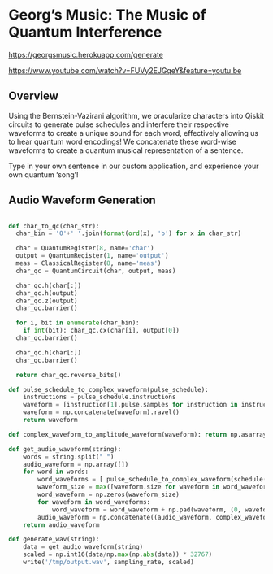 # Georg’s Music: The Music of Quantum Interference
https://georgsmusic.herokuapp.com/generate

https://www.youtube.com/watch?v=FUVy2EJGqeY&feature=youtu.be
 
## Overview
Using the Bernstein-Vazirani algorithm, we oracularize characters into Qiskit circuits to generate pulse schedules and interfere their respective waveforms to create a unique sound for each word, effectively allowing us to hear quantum word encodings! We concatenate these word-wise waveforms to create a quantum musical representation of a sentence.

Type in your own sentence in our custom application, and experience your own quantum ‘song’!

## Audio Waveform Generation
```python

def char_to_qc(char_str):
  char_bin = '0'+' '.join(format(ord(x), 'b') for x in char_str)

  char = QuantumRegister(8, name='char')
  output = QuantumRegister(1, name='output')
  meas = ClassicalRegister(8, name='meas')
  char_qc = QuantumCircuit(char, output, meas)

  char_qc.h(char[:])
  char_qc.h(output)
  char_qc.z(output)
  char_qc.barrier()

  for i, bit in enumerate(char_bin):
    if int(bit): char_qc.cx(char[i], output[0])
  char_qc.barrier()

  char_qc.h(char[:])
  char_qc.barrier()

  return char_qc.reverse_bits()

def pulse_schedule_to_complex_waveform(pulse_schedule):
    instructions = pulse_schedule.instructions
    waveform = [instruction[1].pulse.samples for instruction in instructions if type(instruction[1]) == Play]
    waveform = np.concatenate(waveform).ravel()
    return waveform

def complex_waveform_to_amplitude_waveform(waveform): return np.asarray([np.absolute(z) for z in waveform])

def get_audio_waveform(string):
    words = string.split(" ")
    audio_waveform = np.array([])
    for word in words:
        word_waveforms = [ pulse_schedule_to_complex_waveform(schedule(transpile(char_to_qc(char), backend), backend)) for char in word ]
        waveform_size = max([waveform.size for waveform in word_waveforms])
        word_waveform = np.zeros(waveform_size)
        for waveform in word_waveforms: 
            word_waveform = word_waveform + np.pad(waveform, (0, waveform_size - waveform.size), mode='constant')
        audio_waveform = np.concatenate((audio_waveform, complex_waveform_to_amplitude_waveform(waveform)))
    return audio_waveform

def generate_wav(string):
    data = get_audio_waveform(string)
    scaled = np.int16(data/np.max(np.abs(data)) * 32767)
    write('/tmp/output.wav', sampling_rate, scaled)
    
```
